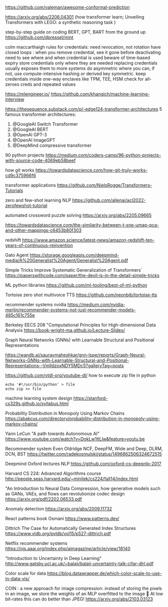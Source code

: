
https://github.com/valeman/awesome-conformal-prediction

https://arxiv.org/abs/2206.04301 (how transformer learn; Unveiling Transformers with LEGO: a synthetic reasoning task
)

step-by-step guide on coding BERT, GPT, BART from the ground up
https://github.com/dpressel/mint

colm maccarthaigh rules for credentials:
need revocation, not rotation
have closed loops : when you remove credential, see it gone before deactivating
need to see where and when credential is used
beware of time-based expiry
store credentials only where they are needed
replacing credentials usually exposes them to more systems
do asymmetric where you can, if not, use compute-intensive hashing or derived key symmetric.
keep credentials inside one-way enclaves like TPM, TEE, HSM
check for all-zeroes creds and repeated values

https://mlengineer.io/
https://github.com/khangich/machine-learning-interview

https://thesequence.substack.com/p/-edge124-transformer-architectures
5 famous transformer architectures:
1. @GoogleAI Switch Transformer
2. @GoogleAI BERT
3. @OpenAI GPT-3
4. @OpenAI ImageGPT
5. @DeepMind compressive transformer

90 python projects https://medium.com/coders-camp/96-python-projects-with-source-code-4069eb58beef

how git works https://towardsdatascience.com/how-git-truly-works-cd9c375966f6

transformer applications https://github.com/NielsRogge/Transformers-Tutorials

zero and few-shot learning NLP https://github.com/allenai/acl2022-zerofewshot-tutorial

automated crossword puzzle solving  https://arxiv.org/abs/2205.09665

https://towardsdatascience.com/the-similarity-between-t-sne-umap-pca-and-other-mappings-c6453b80f303

redshift https://www.amazon.science/latest-news/amazon-redshift-ten-years-of-continuous-reinvention

Gato Agent 
https://storage.googleapis.com/deepmind-media/A%20Generalist%20Agent/Generalist%20Agent.pdf

Simple Tricks Improve Systematic Generalization of Transformers`
https://paperswithcode.com/paper/the-devil-is-in-the-detail-simple-tricks

ML python libraries https://github.com/ml-tooling/best-of-ml-python

Tortoise zero shot multivoice TTS https://github.com/neonbjb/tortoise-tts

recommender systems nvidia https://medium.com/nvidia-merlin/recommender-systems-not-just-recommender-models-485c161c755e

Berkeley EECS 208 "Computational Principles for High-dimensional Data Analysis https://book-wright-ma.github.io/Lecture-Slides/

Graph Neural Networks (GNNs) with Learnable Structural and Positional Representations

https://wandb.ai/sauravmaheshkar/gnn-lspe/reports/Graph-Neural-Networks-GNNs-with-Learnable-Structural-and-Positional-Representations--VmlldzoxNDY5MDc5?galleryTag=posts


https://github.com/ytdl-org/youtube-dl/
how to execute zip file in python
```
echo '#!/usr/bin/python' > file
echo zip >> file
```

machine learning system design
https://stanford-cs329s.github.io/syllabus.html

Probability Distribution in Monopoly Using Markov Chains
https://abakcus.com/directory/probability-distribution-in-monopoly-using-markov-chains/

Yann LeCun "A path towards Autonomous AI"
https://www.youtube.com/watch?v=DokLw1tILlw&feature=youtu.be

Recommender system Even Oldridge
NCF, DeepFM, Wide and Deep, DLRM, DCN, BST
https://twitter.com/radekosmulski/status/1496862506324672515

Deepmind Oxford lectures NLP https://github.com/oxford-cs-deepnlp-2017

Harvard CS 224: Advanced Algorithms course
http://people.seas.harvard.edu/~minilek/cs224/fall14/index.html

"An Introduction to Neural Data Compression, how generative models such as GANs, VAEs, and flows can revolutionize codec design 
https://arxiv.org/pdf/2202.06533.pdf

Anomaly detection https://arxiv.org/abs/2009.11732

React patterns book Osmani https://www.patterns.dev/

Dittrich The Case for Automatically Generated Index Structures https://www.vldb.org/pvldb/vol15/p527-dittrich.pdf

Netflix recommender systems https://ojs.aaai.org/index.php/aimagazine/article/view/18140

"Introduction to Uncertainty in Deep Learning" http://www.gatsby.ucl.ac.uk/~balaji/balaji-uncertainty-talk-cifar-dlrl.pdf

Color scale for data https://blog.datawrapper.de/which-color-scale-to-use-in-data-vis/

COIN : a new approach for image compression: instead of storing the pixels in an image, we store the weights of an MLP overfitted to the image 🌟 At low bit-rates this can do better than JPEG!
https://arxiv.org/abs/2103.03123
